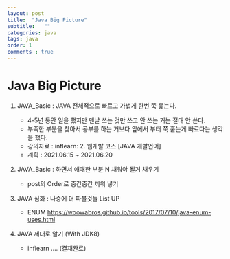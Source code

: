 ```yaml
---
layout: post 
title:  "Java Big Picture"
subtitle:   ""
categories: java
tags: java
order: 1
comments : true
---
```

# Java Big Picture
1. JAVA_Basic : JAVA 전체적으로 빠르고 가볍게 한번 쭉 훑는다.
    - 4-5년 동안 일을 했지만 맨날 쓰는 것만 쓰고 안 쓰는 거는 절대 안 쓴다.
    - 부족한 부분을 찾아서 공부를 하는 거보다 앞에서 부터 쭉 훝는게 빠르다는 생각을 했다.
    - 강의자료 : inflearn: 2. 웹개발 코스 [JAVA 개발언어]
    - 계획 : 2021.06.15 ~ 2021.06.20

2. JAVA_Basic : 하면서 애매한 부분 N 채워야 될거 채우기
    - post의 Order로 중간중간 끼워 넣기


3. JAVA 심화 : 나중에 더 파볼것들 List UP
    - ENUM https://woowabros.github.io/tools/2017/07/10/java-enum-uses.html

    
4. JAVA 제대로 알기 (With JDK8)
    - inflearn .... (결재완료)
